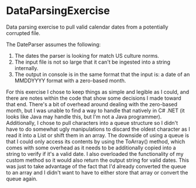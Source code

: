 # DataParsingExercise
Data parsing exercise to pull valid calendar dates from a potentially corrupted file.

The DateParser assumes the following:
1) The dates the parser is looking for match US culture norms. 
2) The input file is not so large that it can't be ingested into a string internally. 
3) The output in console is in the same format that the input is: a date of an MMDDYYYY format with a zero-based month.

For this exercise I chose to keep things as simple and legible as I could, and there are notes within the code that show 
some decisions I made toward that end. There's a bit of overhead around dealing with the zero-based month, but I was 
unable to find a way to handle that natively in C# .NET (it looks like Java may handle this, but I'm not a Java programmer).
Additionally, I chose to pull characters into a queue structure so I didn't have to do somewhat ugly manipulations to 
discard the oldest character as I read it into a List or shift them in an array. The downside of using a queue is that
I could only access its contents by using the ToArray() method, which comes with some overhead as it needs to be
additionally copied into a string to verify if it's a valid date. I also overloaded the functionality of my custom method
so it would also return the output string for valid dates. This was just to take advantage of the fact that I'd already
converted the queue to an array and I didn't want to have to either store that array or convert the queue again.